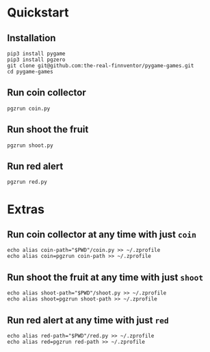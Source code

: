 # Quickstart
## Installation
```
pip3 install pygame
pip3 install pgzero
git clone git@github.com:the-real-finnventor/pygame-games.git
cd pygame-games
```

## Run coin collector
```
pgzrun coin.py
```

## Run shoot the fruit
```
pgzrun shoot.py
```

## Run red alert
```
pgzrun red.py
```

# Extras
## Run coin collector at any time with just `coin`
```
echo alias coin-path="$PWD"/coin.py >> ~/.zprofile
echo alias coin=pgzrun coin-path >> ~/.zprofile
```

## Run shoot the fruit at any time with just `shoot`
```
echo alias shoot-path="$PWD"/shoot.py >> ~/.zprofile
echo alias shoot=pgzrun shoot-path >> ~/.zprofile
```

## Run red alert at any time with just `red`
```
echo alias red-path="$PWD"/red.py >> ~/.zprofile
echo alias red=pgzrun red-path >> ~/.zprofile
```
